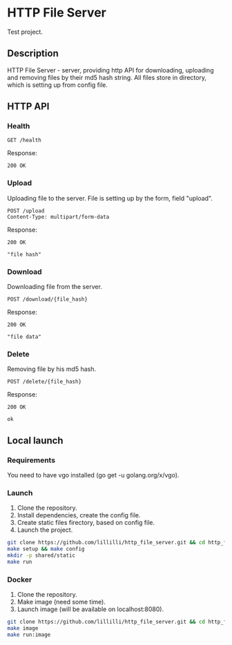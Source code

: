 # HTTP File Server

Test project.

## Description

HTTP File Server - server, providing http API for downloading, uploading and removing files by their md5 hash string.
All files store in directory, which is setting up from config file.

## HTTP API

### Health

```http
GET /health
```

Response:

```http
200 OK
```

### Upload

Uploading file to the server. File is setting up by the form, field "upload".

```http
POST /upload
Content-Type: multipart/form-data
```

Response:

```http
200 OK

"file hash"
```

### Download

Downloading file from the server.

```http
POST /download/{file_hash}
```

Response:

```http
200 OK

"file data"
```

### Delete

Removing file by his md5 hash.

```http
POST /delete/{file_hash}
```

Response:

```http
200 OK

ok
```

## Local launch

### Requirements

You need to have vgo installed (go get -u golang.org/x/vgo).

### Launch

1. Clone the repository.
2. Install dependencies, create the config file.
3. Create static files firectory, based on config file.
4. Launch the project.

```bash
git clone https://github.com/lillilli/http_file_server.git && cd http_file_server
make setup && make config
mkdir -p shared/static
make run
```

### Docker

1. Clone the repository.
2. Make image (need some time).
3. Launch image (will be available on localhost:8080).

```bash
git clone https://github.com/lillilli/http_file_server.git && cd http_file_server
make image
make run:image
```

